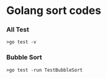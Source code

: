 
# Golang sort codes

### All Test
```
>go test -v
```

### Bubble Sort
```
>go test -run TestBubbleSort
```


